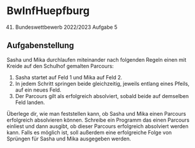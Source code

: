 # BwInfHuepfburg
41. Bundeswettbewerb 2022/2023 Aufgabe 5

## Aufgabenstellung
Sasha und Mika durchlaufen miteinander nach
folgenden Regeln einen mit Kreide auf den Schulhof
gemalten Parcours:
1) Sasha startet auf Feld 1 und Mika auf Feld 2.
2) In jedem Schritt springen beide gleichzeitig,
jeweils entlang eines Pfeils, auf ein neues Feld.
3) Der Parcours gilt als erfolgreich absolviert,
sobald beide auf demselben Feld landen.

Überlege dir, wie man feststellen kann, ob Sasha
und Mika einen Parcours erfolgreich absolvieren
können. Schreibe ein Programm das einen Parcours
einliest und dann ausgibt, ob dieser Parcours erfolgreich absolviert werden kann. Falls es möglich
ist, soll außerdem eine erfolgreiche Folge von
Sprüngen für Sasha und Mika ausgegeben werden. 
